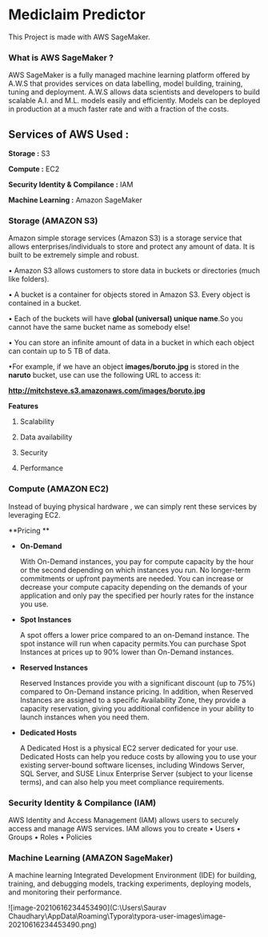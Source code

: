 # Mediclaim Predictor

This Project is made with AWS SageMaker.

### What is AWS SageMaker ?

AWS SageMaker is a fully managed machine learning platform offered by A.W.S that provides services on data labelling, model building, training, tuning and deployment. A.W.S allows data scientists and developers to build scalable A.I. and M.L. models easily and efficiently. Models can be deployed in production at a much faster rate and with a fraction of the costs.

## Services of AWS Used : 

**Storage :** S3

**Compute :** EC2

**Security Identity & Compilance :** IAM

**Machine Learning :** Amazon SageMaker 

### Storage (AMAZON S3)

Amazon simple storage services (Amazon S3) is a storage service that allows enterprises/individuals to store and protect any amount of data. It is built to be extremely simple and robust. 

• Amazon S3 allows customers to store data in buckets or directories (much like folders).

• A bucket is a container for objects stored in Amazon S3. Every object is contained in a bucket. 

• Each of the buckets will have **global (universal) unique name**.So you cannot have the same bucket name as somebody else!

• You can store an infinite amount of data in a bucket in which each object can contain up to 5 TB of data.

•For example, if we have an object **images/boruto.jpg** is stored in the **naruto** bucket, use can use the following URL to access it:

 **http://mitchsteve.s3.amazonaws.com/images/boruto.jpg**

**Features**

1. Scalability

2. Data availability

3. Security

4. Performance 

### Compute (AMAZON EC2)

Instead of buying physical hardware , we can simply rent these services by leveraging EC2. 

**Pricing **

- **On-Demand**

  With On-Demand instances, you pay for compute capacity by the hour or the second depending on which instances you run. No longer-term commitments or upfront payments are needed. You can increase or decrease your compute capacity depending on the demands of your application and only pay the specified per hourly rates for the instance you use.

- **Spot Instances**

  A spot offers a lower price compared to an on-Demand instance. The spot instance will run when capacity permits.You can purchase Spot Instances at prices up to 90% lower than On-Demand instances. 

- **Reserved Instances**

  Reserved Instances provide you with a significant discount (up to 75%) compared to On-Demand instance pricing. In addition, when Reserved Instances are assigned to a specific Availability Zone, they provide a capacity reservation, giving you additional confidence in your ability to launch instances when you need them.

- **Dedicated Hosts**

  A Dedicated Host is a physical EC2 server dedicated for your use. Dedicated Hosts can help you reduce costs by allowing you to use your existing server-bound software licenses, including Windows Server, SQL Server, and SUSE Linux Enterprise Server (subject to your license terms), and can also help you meet compliance requirements. 

### **Security Identity & Compilance (IAM)**

AWS Identity and Access Management (IAM) allows users to securely access and manage AWS services. IAM allows you to create
• Users
• Groups
• Roles
• Policies

### Machine Learning (AMAZON SageMaker)

A machine learning Integrated Development Environment (IDE) for building, training, and debugging models, tracking experiments, deploying models, and monitoring their performance.

![image-20210616234453490](C:\Users\Saurav Chaudhary\AppData\Roaming\Typora\typora-user-images\image-20210616234453490.png)

